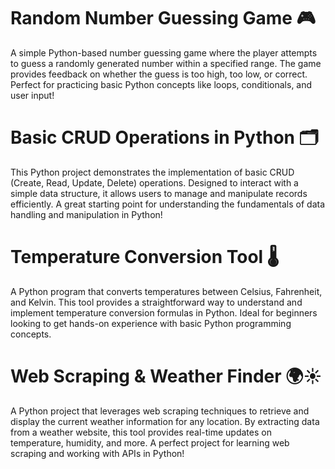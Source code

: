 # Random Number Guessing Game 🎮
A simple Python-based number guessing game where the player attempts to guess a randomly generated number within a specified range. The game provides feedback on whether the guess is too high, too low, or correct. Perfect for practicing basic Python concepts like loops, conditionals, and user input!

# Basic CRUD Operations in Python 🗂️
This Python project demonstrates the implementation of basic CRUD (Create, Read, Update, Delete) operations. Designed to interact with a simple data structure, it allows users to manage and manipulate records efficiently. A great starting point for understanding the fundamentals of data handling and manipulation in Python!

# Temperature Conversion Tool 🌡️
A Python program that converts temperatures between Celsius, Fahrenheit, and Kelvin. This tool provides a straightforward way to understand and implement temperature conversion formulas in Python. Ideal for beginners looking to get hands-on experience with basic Python programming concepts.

# Web Scraping & Weather Finder 🌍☀️
A Python project that leverages web scraping techniques to retrieve and display the current weather information for any location. By extracting data from a weather website, this tool provides real-time updates on temperature, humidity, and more. A perfect project for learning web scraping and working with APIs in Python!
